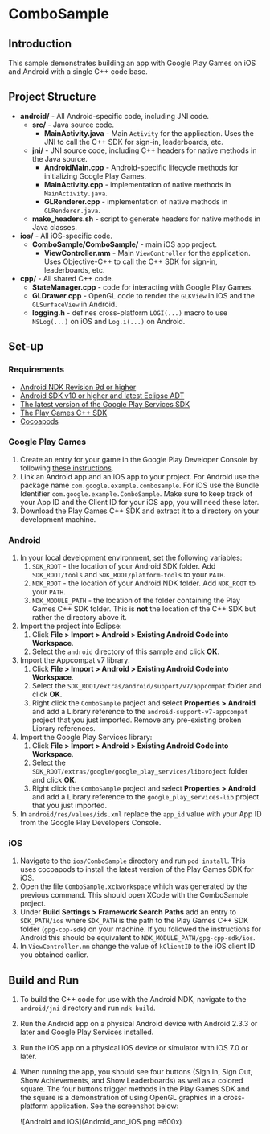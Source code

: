 # ComboSample

## Introduction
This sample demonstrates building an app with Google Play Games on iOS and Android with a single C++ code base.

## Project Structure

* **android/** - All Android-specific code, including JNI code.
    * **src/** - Java source code.
        * **MainActivity.java** - Main `Activity` for the application.  Uses the JNI to call the C++ SDK for sign-in, leaderboards, etc.
    * **jni/** - JNI source code, including C++ headers for native methods in the Java source.
        * **AndroidMain.cpp** - Android-specific lifecycle methods for initializing Google Play Games.
        * **MainActivity.cpp** - implementation of native methods in `MainActivity.java`.
        * **GLRenderer.cpp** - implementation of native methods in `GLRenderer.java`.
    * **make_headers.sh** - script to generate headers for native methods in Java classes.
* **ios/** - All iOS-specific code.
    * **ComboSample/ComboSample/** - main iOS app project.
        * **ViewController.mm** - Main `ViewController` for the application.  Uses Objective-C++ to call the C++ SDK for sign-in, leaderboards, etc.
* **cpp/** - All shared C++ code.
    * **StateManager.cpp** - code for interacting with Google Play Games. 
    * **GLDrawer.cpp** - OpenGL code to render the `GLKView` in iOS and the `GLSurfaceView` in Android.
    * **logging.h** - defines cross-platform `LOGI(...)` macro to use `NSLog(...)` on iOS and `Log.i(...)` on Android.
    
## Set-up

### Requirements

* [Android NDK Revision 9d or higher](https://developer.android.com/tools/sdk/ndk/index.html)
* [Android SDK v10 or higher and latest Eclipse ADT](https://developer.android.com/sdk/index.html)
* [The latest version of the Google Play Services SDK](http://developer.android.com/google/play-services/setup.html)
* [The Play Games C++ SDK](https://developers.google.com/games/services/downloads/)
* [Cocoapods](https://cocoapods.org)

### Google Play Games

1. Create an entry for your game in the Google Play Developer Console by following [these instructions](https://devsite.googleplex.com/games/services/console/enabling).
1. Link an Android app and an iOS app to your project.  For Android use the package name `com.google.example.combosample`.  For iOS use the Bundle Identifier `com.google.example.ComboSample`.  Make sure to keep track of your App ID and the Client ID for your iOS app, you will need these later.
1. Download the Play Games C++ SDK and extract it to a directory on your development machine.

### Android

1. In your local development environment, set the following variables:
    1. `SDK_ROOT` - the location of your Android SDK folder.  Add `SDK_ROOT/tools` and `SDK_ROOT/platform-tools` to your `PATH`.
    1. `NDK_ROOT` - the location of your Android NDK folder.  Add `NDK_ROOT` to your `PATH`.
    1. `NDK_MODULE_PATH` - the location of the folder containing the Play Games C++ SDK folder.  This is **not** the location of the C++ SDK but rather the directory above it.
1. Import the project into Eclipse:
    1. Click **File > Import > Android > Existing Android Code into Workspace**.
    1. Select the `android` directory of this sample and click **OK**.
1. Import the Appcompat v7 library:
    1. Click **File > Import > Android > Existing Android Code into Workspace**.
    1. Select the `SDK_ROOT/extras/android/support/v7/appcompat` folder and click **OK**.
    1. Right click the `ComboSample` project and select **Properties > Android** and add a Library reference to the `android-support-v7-appcompat` project that you just imported.   Remove any pre-existing broken Library references.
1. Import the Google Play Services library:
    1. Click **File > Import > Android > Existing Android Code into Workspace**.
    1. Select the `SDK_ROOT/extras/google/google_play_services/libproject` folder and click **OK**.
    1. Right click the `ComboSample` project and select **Properties > Android** and add a Library reference to the `google_play_services-lib` project that you just imported.
1. In `android/res/values/ids.xml` replace the `app_id` value with your App ID from the Google Play Developers Console.

### iOS

1. Navigate to the `ios/ComboSample` directory and run `pod install`.  This uses cocoapods to install the latest version of the Play Games SDK for iOS.
1. Open the file `ComboSample.xckworkspace` which was generated by the previous command.  This should open XCode with the ComboSample project.
1. Under **Build Settings > Framework Search Paths** add an entry to `SDK_PATH/ios` where `SDK_PATH` is the path to the Play Games C++ SDK folder (`gpg-cpp-sdk`) on your machine.  If you followed the instructions for Android this should be equivalent to `NDK_MODULE_PATH/gpg-cpp-sdk/ios`.
1. In `ViewController.mm` change the value of `kClientID` to the iOS client ID you obtained earlier.

## Build and Run

1. To build the C++ code for use with the Android NDK, navigate to the `android/jni` directory and run `ndk-build`.
1. Run the Android app on a physical Android device with Android 2.3.3 or later and Google Play Services installed.
1. Run the iOS app on a physical iOS device or simulator with iOS 7.0 or later.
1. When running the app, you should see four buttons (Sign In, Sign Out, Show Achievements, and Show Leaderboards) as well as a colored square.  The four buttons trigger methods in the Play Games SDK and the square is a demonstration of using OpenGL graphics in a cross-platform application.  See the screenshot below:


    ![Android and iOS](Android_and_iOS.png =600x)
